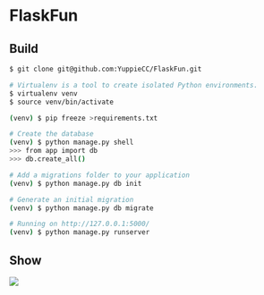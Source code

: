 
# FlaskFun
## Build
```bash
$ git clone git@github.com:YuppieCC/FlaskFun.git

# Virtualenv is a tool to create isolated Python environments.
$ virtualenv venv 
$ source venv/bin/activate

(venv) $ pip freeze >requirements.txt

# Create the database
(venv) $ python manage.py shell
>>> from app import db
>>> db.create_all()

# Add a migrations folder to your application
(venv) $ python manage.py db init

# Generate an initial migration
(venv) $ python manage.py db migrate

# Running on http://127.0.0.1:5000/
(venv) $ python manage.py runserver
```
## Show
<img src="https://raw.githubusercontent.com/YuppieCC/Django-FreeNote/37bdfcd7bdff2b96831a6f41c425b9ba3a774c9e/show/f1.png" >


